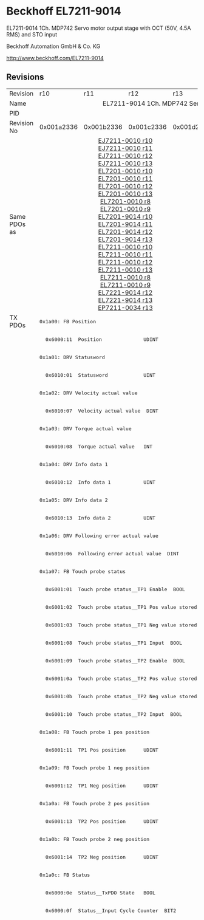 # Beckhoff EL7211-9014

EL7211-9014 1Ch. MDP742 Servo motor output stage with OCT (50V, 4.5A RMS) and STO input

Beckhoff Automation GmbH & Co. KG

http://www.beckhoff.com/EL7211-9014

## Revisions
<table>
<tr >
<td>Revision</td>
<td><div class="foo">r10</div></td>
<td><div class="foo">r11</div></td>
<td><div class="foo">r12</div></td>
<td><div class="foo">r13</div></td>
<td><div class="foo">r14</div></td>
<td><div class="foo">r15</div></td>
<td><div class="foo">r16</div></td>
</tr>
<tr >
<td>Name</td>
<td colspan=7 align="center"><div class="foo">EL7211-9014 1Ch. MDP742 Servo motor output stage with OCT (50V, 4.5A RMS) and STO input</div></td>
</tr>
<tr >
<td>PID</td>
<td colspan=7 align="center"><div class="foo">0x1c2b3052</div></td>
</tr>
<tr >
<td>Revision No</td>
<td><div class="foo">0x001a2336</div></td>
<td><div class="foo">0x001b2336</div></td>
<td><div class="foo">0x001c2336</div></td>
<td><div class="foo">0x001d2336</div></td>
<td><div class="foo">0x001e2336</div></td>
<td><div class="foo">0x001f2336</div></td>
<td><div class="foo">0x00202336</div></td>
</tr>
<tr >
<td>Same PDOs as</td>
<td colspan=4 align="center"><div class="foo"><a href="EJ7211-0010">EJ7211-0010 r10</a><br/><a href="EJ7211-0010">EJ7211-0010 r11</a><br/><a href="EJ7211-0010">EJ7211-0010 r12</a><br/><a href="EJ7211-0010">EJ7211-0010 r13</a><br/><a href="EL7201-0010">EL7201-0010 r10</a><br/><a href="EL7201-0010">EL7201-0010 r11</a><br/><a href="EL7201-0010">EL7201-0010 r12</a><br/><a href="EL7201-0010">EL7201-0010 r13</a><br/><a href="EL7201-0010">EL7201-0010 r8</a><br/><a href="EL7201-0010">EL7201-0010 r9</a><br/><a href="EL7201-9014">EL7201-9014 r10</a><br/><a href="EL7201-9014">EL7201-9014 r11</a><br/><a href="EL7201-9014">EL7201-9014 r12</a><br/><a href="EL7201-9014">EL7201-9014 r13</a><br/><a href="EL7211-0010">EL7211-0010 r10</a><br/><a href="EL7211-0010">EL7211-0010 r11</a><br/><a href="EL7211-0010">EL7211-0010 r12</a><br/><a href="EL7211-0010">EL7211-0010 r13</a><br/><a href="EL7211-0010">EL7211-0010 r8</a><br/><a href="EL7211-0010">EL7211-0010 r9</a><br/><a href="EL7221-9014">EL7221-9014 r12</a><br/><a href="EL7221-9014">EL7221-9014 r13</a><br/><a href="EP7211-0034">EP7211-0034 r13</a></div></td>
<td colspan=2 align="center"><div class="foo"><a href="EJ7211-0010">EJ7211-0010 r14</a><br/><a href="EJ7211-0010">EJ7211-0010 r15</a><br/><a href="EL7201-0010">EL7201-0010 r14</a><br/><a href="EL7201-0010">EL7201-0010 r15</a><br/><a href="EL7201-9014">EL7201-9014 r14</a><br/><a href="EL7201-9014">EL7201-9014 r15</a><br/><a href="EL7211-0010">EL7211-0010 r14</a><br/><a href="EL7211-0010">EL7211-0010 r15</a><br/><a href="EL7221-9014">EL7221-9014 r14</a><br/><a href="EL7221-9014">EL7221-9014 r15</a><br/><a href="EP7211-0034">EP7211-0034 r14</a><br/><a href="EP7211-0034">EP7211-0034 r15</a></div></td>
<td><div class="foo"><a href="EJ7211-0010">EJ7211-0010 r16</a><br/><a href="EL7201-0010">EL7201-0010 r16</a><br/><a href="EL7201-9014">EL7201-9014 r16</a><br/><a href="EL7211-0010">EL7211-0010 r16</a><br/><a href="EL7221-9014">EL7221-9014 r16</a><br/><a href="EP7211-0034">EP7211-0034 r16</a></div></td>
</tr>
<tr class="txpdo pdosection">
<td rowspan=98 valign=top>TX PDOs</td>
<td colspan=7 align="left"><pre>0x1a00: FB Position</pre></td>
<td></td>
</tr>
<tr class="txpdo">
<td colspan=7 align="left"><pre>  0x6000:11  Position              UDINT</pre></td>
</tr>
<tr class="txpdo pdosection">
<td colspan=7 align="left"><pre>0x1a01: DRV Statusword</pre></td>
</tr>
<tr class="txpdo">
<td colspan=7 align="left"><pre>  0x6010:01  Statusword            UINT</pre></td>
</tr>
<tr class="txpdo pdosection">
<td colspan=7 align="left"><pre>0x1a02: DRV Velocity actual value</pre></td>
</tr>
<tr class="txpdo">
<td colspan=7 align="left"><pre>  0x6010:07  Velocity actual value  DINT</pre></td>
</tr>
<tr class="txpdo pdosection">
<td colspan=7 align="left"><pre>0x1a03: DRV Torque actual value</pre></td>
</tr>
<tr class="txpdo">
<td colspan=7 align="left"><pre>  0x6010:08  Torque actual value   INT</pre></td>
</tr>
<tr class="txpdo pdosection">
<td colspan=7 align="left"><pre>0x1a04: DRV Info data 1</pre></td>
</tr>
<tr class="txpdo">
<td colspan=7 align="left"><pre>  0x6010:12  Info data 1           UINT</pre></td>
</tr>
<tr class="txpdo pdosection">
<td colspan=7 align="left"><pre>0x1a05: DRV Info data 2</pre></td>
</tr>
<tr class="txpdo">
<td colspan=7 align="left"><pre>  0x6010:13  Info data 2           UINT</pre></td>
</tr>
<tr class="txpdo pdosection">
<td colspan=7 align="left"><pre>0x1a06: DRV Following error actual value</pre></td>
</tr>
<tr class="txpdo">
<td colspan=7 align="left"><pre>  0x6010:06  Following error actual value  DINT</pre></td>
</tr>
<tr class="txpdo pdosection">
<td colspan=7 align="left"><pre>0x1a07: FB Touch probe status</pre></td>
</tr>
<tr class="txpdo">
<td colspan=7 align="left"><pre>  0x6001:01  Touch probe status__TP1 Enable  BOOL</pre></td>
</tr>
<tr class="txpdo">
<td colspan=7 align="left"><pre>  0x6001:02  Touch probe status__TP1 Pos value stored  BOOL</pre></td>
</tr>
<tr class="txpdo">
<td colspan=7 align="left"><pre>  0x6001:03  Touch probe status__TP1 Neg value stored  BOOL</pre></td>
</tr>
<tr class="txpdo">
<td colspan=7 align="left"><pre>  0x6001:08  Touch probe status__TP1 Input  BOOL</pre></td>
</tr>
<tr class="txpdo">
<td colspan=7 align="left"><pre>  0x6001:09  Touch probe status__TP2 Enable  BOOL</pre></td>
</tr>
<tr class="txpdo">
<td colspan=7 align="left"><pre>  0x6001:0a  Touch probe status__TP2 Pos value stored  BOOL</pre></td>
</tr>
<tr class="txpdo">
<td colspan=7 align="left"><pre>  0x6001:0b  Touch probe status__TP2 Neg value stored  BOOL</pre></td>
</tr>
<tr class="txpdo">
<td colspan=7 align="left"><pre>  0x6001:10  Touch probe status__TP2 Input  BOOL</pre></td>
</tr>
<tr class="txpdo pdosection">
<td colspan=7 align="left"><pre>0x1a08: FB Touch probe 1 pos position</pre></td>
</tr>
<tr class="txpdo">
<td colspan=7 align="left"><pre>  0x6001:11  TP1 Pos position      UDINT</pre></td>
</tr>
<tr class="txpdo pdosection">
<td colspan=7 align="left"><pre>0x1a09: FB Touch probe 1 neg position</pre></td>
</tr>
<tr class="txpdo">
<td colspan=7 align="left"><pre>  0x6001:12  TP1 Neg position      UDINT</pre></td>
</tr>
<tr class="txpdo pdosection">
<td colspan=7 align="left"><pre>0x1a0a: FB Touch probe 2 pos position</pre></td>
</tr>
<tr class="txpdo">
<td colspan=7 align="left"><pre>  0x6001:13  TP2 Pos position      UDINT</pre></td>
</tr>
<tr class="txpdo pdosection">
<td colspan=7 align="left"><pre>0x1a0b: FB Touch probe 2 neg position</pre></td>
</tr>
<tr class="txpdo">
<td colspan=7 align="left"><pre>  0x6001:14  TP2 Neg position      UDINT</pre></td>
</tr>
<tr class="txpdo pdosection">
<td colspan=7 align="left"><pre>0x1a0c: FB Status</pre></td>
</tr>
<tr class="txpdo">
<td colspan=7 align="left"><pre>  0x6000:0e  Status__TxPDO State   BOOL</pre></td>
</tr>
<tr class="txpdo">
<td colspan=7 align="left"><pre>  0x6000:0f  Status__Input Cycle Counter  BIT2</pre></td>
</tr>
<tr class="txpdo pdosection">
<td colspan=4 align="left"></td>
<td colspan=3 align="left"><pre>0x1a0e: DRV Modes of operation display</pre></td>
</tr>
<tr class="txpdo">
<td colspan=4 align="left"></td>
<td colspan=3 align="left"><pre>  0x6010:03  Modes of operation display  USINT</pre></td>
</tr>
<tr class="txpdo pdosection">
<td colspan=4 align="left"></td>
<td colspan=3 align="left"><pre>0x1a30: DMC Inputs</pre></td>
</tr>
<tr class="txpdo">
<td colspan=4 align="left"></td>
<td colspan=3 align="left"><pre>  0x6030:02  DMC__FeedbackStatus__Latch extern valid  BOOL</pre></td>
</tr>
<tr class="txpdo">
<td colspan=4 align="left"></td>
<td colspan=3 align="left"><pre>  0x6030:03  DMC__FeedbackStatus__Set counter done  BOOL</pre></td>
</tr>
<tr class="txpdo">
<td colspan=4 align="left"></td>
<td colspan=3 align="left"><pre>  0x6030:0d  DMC__FeedbackStatus__Status of extern latch  BOOL</pre></td>
</tr>
<tr class="txpdo">
<td colspan=4 align="left"></td>
<td colspan=3 align="left"><pre>  0x6030:11  DMC__DriveStatus__Ready to enable  BOOL</pre></td>
</tr>
<tr class="txpdo">
<td colspan=4 align="left"></td>
<td colspan=3 align="left"><pre>  0x6030:12  DMC__DriveStatus__Ready  BOOL</pre></td>
</tr>
<tr class="txpdo">
<td colspan=4 align="left"></td>
<td colspan=3 align="left"><pre>  0x6030:13  DMC__DriveStatus__Warning  BOOL</pre></td>
</tr>
<tr class="txpdo">
<td colspan=4 align="left"></td>
<td colspan=3 align="left"><pre>  0x6030:14  DMC__DriveStatus__Error  BOOL</pre></td>
</tr>
<tr class="txpdo">
<td colspan=4 align="left"></td>
<td colspan=3 align="left"><pre>  0x6030:15  DMC__DriveStatus__Moving positive  BOOL</pre></td>
</tr>
<tr class="txpdo">
<td colspan=4 align="left"></td>
<td colspan=3 align="left"><pre>  0x6030:16  DMC__DriveStatus__Moving negative  BOOL</pre></td>
</tr>
<tr class="txpdo">
<td colspan=4 align="left"></td>
<td colspan=3 align="left"><pre>  0x6030:1c  DMC__DriveStatus__Digital input 1  BOOL</pre></td>
</tr>
<tr class="txpdo">
<td colspan=4 align="left"></td>
<td colspan=3 align="left"><pre>  0x6030:1d  DMC__DriveStatus__Digital input 2  BOOL</pre></td>
</tr>
<tr class="txpdo">
<td colspan=4 align="left"></td>
<td colspan=3 align="left"><pre>  0x6030:21  DMC__PositioningStatus__Busy  BOOL</pre></td>
</tr>
<tr class="txpdo">
<td colspan=4 align="left"></td>
<td colspan=3 align="left"><pre>  0x6030:22  DMC__PositioningStatus__In-Target  BOOL</pre></td>
</tr>
<tr class="txpdo">
<td colspan=4 align="left"></td>
<td colspan=3 align="left"><pre>  0x6030:23  DMC__PositioningStatus__Warning  BOOL</pre></td>
</tr>
<tr class="txpdo">
<td colspan=4 align="left"></td>
<td colspan=3 align="left"><pre>  0x6030:24  DMC__PositioningStatus__Error  BOOL</pre></td>
</tr>
<tr class="txpdo">
<td colspan=4 align="left"></td>
<td colspan=3 align="left"><pre>  0x6030:25  DMC__PositioningStatus__Calibrated  BOOL</pre></td>
</tr>
<tr class="txpdo">
<td colspan=4 align="left"></td>
<td colspan=3 align="left"><pre>  0x6030:26  DMC__PositioningStatus__Accelerate  BOOL</pre></td>
</tr>
<tr class="txpdo">
<td colspan=4 align="left"></td>
<td colspan=3 align="left"><pre>  0x6030:27  DMC__PositioningStatus__Decelerate  BOOL</pre></td>
</tr>
<tr class="txpdo">
<td colspan=4 align="left"></td>
<td colspan=3 align="left"><pre>  0x6030:28  DMC__PositioningStatus__Ready to execute  BOOL</pre></td>
</tr>
<tr class="txpdo">
<td colspan=4 align="left"></td>
<td colspan=3 align="left"><pre>  0x6030:31  DMC__Set position     LINT</pre></td>
</tr>
<tr class="txpdo">
<td colspan=4 align="left"></td>
<td colspan=3 align="left"><pre>  0x6030:32  DMC__Set velocity     INT</pre></td>
</tr>
<tr class="txpdo">
<td colspan=4 align="left"></td>
<td colspan=3 align="left"><pre>  0x6030:33  DMC__Actual drive time  UDINT</pre></td>
</tr>
<tr class="txpdo">
<td colspan=4 align="left"></td>
<td colspan=3 align="left"><pre>  0x6030:34  DMC__Actual position lag  LINT</pre></td>
</tr>
<tr class="txpdo">
<td colspan=4 align="left"></td>
<td colspan=3 align="left"><pre>  0x6030:35  DMC__Actual velocity  INT</pre></td>
</tr>
<tr class="txpdo">
<td colspan=4 align="left"></td>
<td colspan=3 align="left"><pre>  0x6030:36  DMC__Actual position  LINT</pre></td>
</tr>
<tr class="txpdo">
<td colspan=4 align="left"></td>
<td colspan=3 align="left"><pre>  0x6030:37  DMC__Error id         UDINT</pre></td>
</tr>
<tr class="txpdo">
<td colspan=4 align="left"></td>
<td colspan=3 align="left"><pre>  0x6030:38  DMC__Input cycle counter  USINT</pre></td>
</tr>
<tr class="txpdo">
<td colspan=4 align="left"></td>
<td colspan=3 align="left"><pre>  0x6030:3a  DMC__Latch value      LINT</pre></td>
</tr>
<tr class="txpdo">
<td colspan=4 align="left"></td>
<td colspan=3 align="left"><pre>  0x6030:3b  DMC__Cyclic info data 1  INT</pre></td>
</tr>
<tr class="txpdo">
<td colspan=4 align="left"></td>
<td colspan=3 align="left"><pre>  0x6030:3c  DMC__Cyclic info data 2  INT</pre></td>
</tr>
<tr class="txpdo pdosection">
<td colspan=4 align="left"></td>
<td colspan=3 align="left"><pre>0x1a31: DMC Inputs 32 Bit</pre></td>
</tr>
<tr class="txpdo">
<td colspan=4 align="left"></td>
<td colspan=3 align="left"><pre>  0x6030:02  DMC__FeedbackStatus__Latch extern valid  BOOL</pre></td>
</tr>
<tr class="txpdo">
<td colspan=4 align="left"></td>
<td colspan=3 align="left"><pre>  0x6030:03  DMC__FeedbackStatus__Set counter done  BOOL</pre></td>
</tr>
<tr class="txpdo">
<td colspan=4 align="left"></td>
<td colspan=3 align="left"><pre>  0x6030:0d  DMC__FeedbackStatus__Status of extern latch  BOOL</pre></td>
</tr>
<tr class="txpdo">
<td colspan=4 align="left"></td>
<td colspan=3 align="left"><pre>  0x6030:11  DMC__DriveStatus__Ready to enable  BOOL</pre></td>
</tr>
<tr class="txpdo">
<td colspan=4 align="left"></td>
<td colspan=3 align="left"><pre>  0x6030:12  DMC__DriveStatus__Ready  BOOL</pre></td>
</tr>
<tr class="txpdo">
<td colspan=4 align="left"></td>
<td colspan=3 align="left"><pre>  0x6030:13  DMC__DriveStatus__Warning  BOOL</pre></td>
</tr>
<tr class="txpdo">
<td colspan=4 align="left"></td>
<td colspan=3 align="left"><pre>  0x6030:14  DMC__DriveStatus__Error  BOOL</pre></td>
</tr>
<tr class="txpdo">
<td colspan=4 align="left"></td>
<td colspan=3 align="left"><pre>  0x6030:15  DMC__DriveStatus__Moving positive  BOOL</pre></td>
</tr>
<tr class="txpdo">
<td colspan=4 align="left"></td>
<td colspan=3 align="left"><pre>  0x6030:16  DMC__DriveStatus__Moving negative  BOOL</pre></td>
</tr>
<tr class="txpdo">
<td colspan=4 align="left"></td>
<td colspan=3 align="left"><pre>  0x6030:1c  DMC__DriveStatus__Digital input 1  BOOL</pre></td>
</tr>
<tr class="txpdo">
<td colspan=4 align="left"></td>
<td colspan=3 align="left"><pre>  0x6030:1d  DMC__DriveStatus__Digital input 2  BOOL</pre></td>
</tr>
<tr class="txpdo">
<td colspan=4 align="left"></td>
<td colspan=3 align="left"><pre>  0x6030:21  DMC__PositioningStatus__Busy  BOOL</pre></td>
</tr>
<tr class="txpdo">
<td colspan=4 align="left"></td>
<td colspan=3 align="left"><pre>  0x6030:22  DMC__PositioningStatus__In-Target  BOOL</pre></td>
</tr>
<tr class="txpdo">
<td colspan=4 align="left"></td>
<td colspan=3 align="left"><pre>  0x6030:23  DMC__PositioningStatus__Warning  BOOL</pre></td>
</tr>
<tr class="txpdo">
<td colspan=4 align="left"></td>
<td colspan=3 align="left"><pre>  0x6030:24  DMC__PositioningStatus__Error  BOOL</pre></td>
</tr>
<tr class="txpdo">
<td colspan=4 align="left"></td>
<td colspan=3 align="left"><pre>  0x6030:25  DMC__PositioningStatus__Calibrated  BOOL</pre></td>
</tr>
<tr class="txpdo">
<td colspan=4 align="left"></td>
<td colspan=3 align="left"><pre>  0x6030:26  DMC__PositioningStatus__Accelerate  BOOL</pre></td>
</tr>
<tr class="txpdo">
<td colspan=4 align="left"></td>
<td colspan=3 align="left"><pre>  0x6030:27  DMC__PositioningStatus__Decelerate  BOOL</pre></td>
</tr>
<tr class="txpdo">
<td colspan=4 align="left"></td>
<td colspan=3 align="left"><pre>  0x6030:28  DMC__PositioningStatus__Ready to execute  BOOL</pre></td>
</tr>
<tr class="txpdo">
<td colspan=4 align="left"></td>
<td colspan=3 align="left"><pre>  0x6030:31  DMC__Set position     DINT</pre></td>
</tr>
<tr class="txpdo">
<td colspan=4 align="left"></td>
<td colspan=3 align="left"><pre>  0x6030:32  DMC__Set velocity     INT</pre></td>
</tr>
<tr class="txpdo">
<td colspan=4 align="left"></td>
<td colspan=3 align="left"><pre>  0x6030:33  DMC__Actual drive time  UDINT</pre></td>
</tr>
<tr class="txpdo">
<td colspan=4 align="left"></td>
<td colspan=3 align="left"><pre>  0x6030:34  DMC__Actual position lag  DINT</pre></td>
</tr>
<tr class="txpdo">
<td colspan=4 align="left"></td>
<td colspan=3 align="left"><pre>  0x6030:35  DMC__Actual velocity  INT</pre></td>
</tr>
<tr class="txpdo">
<td colspan=4 align="left"></td>
<td colspan=3 align="left"><pre>  0x6030:36  DMC__Actual position  DINT</pre></td>
</tr>
<tr class="txpdo">
<td colspan=4 align="left"></td>
<td colspan=3 align="left"><pre>  0x6030:37  DMC__Error id         UDINT</pre></td>
</tr>
<tr class="txpdo">
<td colspan=4 align="left"></td>
<td colspan=3 align="left"><pre>  0x6030:38  DMC__Input cycle counter  USINT</pre></td>
</tr>
<tr class="txpdo">
<td colspan=4 align="left"></td>
<td colspan=3 align="left"><pre>  0x6030:3a  DMC__Latch value      DINT</pre></td>
</tr>
<tr class="txpdo">
<td colspan=4 align="left"></td>
<td colspan=3 align="left"><pre>  0x6030:3b  DMC__Cyclic info data 1  INT</pre></td>
</tr>
<tr class="txpdo">
<td colspan=4 align="left"></td>
<td colspan=3 align="left"><pre>  0x6030:3c  DMC__Cyclic info data 2  INT</pre></td>
</tr>
<tr class="rxpdo pdosection">
<td rowspan=55 valign=top>RX PDOs</td>
<td colspan=7 align="left"><pre>0x1600: DRV Controlword</pre></td>
<td></td>
</tr>
<tr class="rxpdo">
<td colspan=7 align="left"><pre>  0x7010:01  Controlword           UINT</pre></td>
</tr>
<tr class="rxpdo pdosection">
<td colspan=7 align="left"><pre>0x1601: DRV Target velocity</pre></td>
</tr>
<tr class="rxpdo">
<td colspan=7 align="left"><pre>  0x7010:06  Target velocity       DINT</pre></td>
</tr>
<tr class="rxpdo pdosection">
<td colspan=7 align="left"><pre>0x1602: DRV Target torque</pre></td>
</tr>
<tr class="rxpdo">
<td colspan=7 align="left"><pre>  0x7010:09  Target torque         INT</pre></td>
</tr>
<tr class="rxpdo pdosection">
<td colspan=7 align="left"><pre>0x1603: DRV Commutation angle</pre></td>
</tr>
<tr class="rxpdo">
<td colspan=7 align="left"><pre>  0x7010:0e  Commutation angle     UINT</pre></td>
</tr>
<tr class="rxpdo pdosection">
<td colspan=7 align="left"><pre>0x1604: DRV Torque limitation</pre></td>
</tr>
<tr class="rxpdo">
<td colspan=7 align="left"><pre>  0x7010:0b  Torque limitation     UINT</pre></td>
</tr>
<tr class="rxpdo pdosection">
<td colspan=7 align="left"><pre>0x1605: DRV Torque offset</pre></td>
</tr>
<tr class="rxpdo">
<td colspan=7 align="left"><pre>  0x7010:0a  Torque offset         INT</pre></td>
</tr>
<tr class="rxpdo pdosection">
<td colspan=7 align="left"><pre>0x1606: DRV Target position</pre></td>
</tr>
<tr class="rxpdo">
<td colspan=7 align="left"><pre>  0x7010:05  Target position       UDINT</pre></td>
</tr>
<tr class="rxpdo pdosection">
<td colspan=7 align="left"><pre>0x1607: FB Touch probe control</pre></td>
</tr>
<tr class="rxpdo">
<td colspan=7 align="left"><pre>  0x7001:01  Touch probe function__TP1 Enable  BOOL</pre></td>
</tr>
<tr class="rxpdo">
<td colspan=7 align="left"><pre>  0x7001:02  Touch probe function__TP1 Continous  BOOL</pre></td>
</tr>
<tr class="rxpdo">
<td colspan=7 align="left"><pre>  0x7001:03  Touch probe function__TP1 Trigger mode  BIT2</pre></td>
</tr>
<tr class="rxpdo">
<td colspan=7 align="left"><pre>  0x7001:05  Touch probe function__TP1 Enable pos edge  BOOL</pre></td>
</tr>
<tr class="rxpdo">
<td colspan=7 align="left"><pre>  0x7001:06  Touch probe function__TP1 Enable neg edge  BOOL</pre></td>
</tr>
<tr class="rxpdo">
<td colspan=7 align="left"><pre>  0x7001:09  Touch probe function__TP2 Enable  BOOL</pre></td>
</tr>
<tr class="rxpdo">
<td colspan=7 align="left"><pre>  0x7001:0a  Touch probe function__TP2 Continous  BOOL</pre></td>
</tr>
<tr class="rxpdo">
<td colspan=7 align="left"><pre>  0x7001:0b  Touch probe function__TP2 Trigger mode  BIT2</pre></td>
</tr>
<tr class="rxpdo">
<td colspan=7 align="left"><pre>  0x7001:0d  Touch probe function__TP2 Enable pos edge  BOOL</pre></td>
</tr>
<tr class="rxpdo">
<td colspan=7 align="left"><pre>  0x7001:0e  Touch probe function__TP2 Enable neg edge  BOOL</pre></td>
</tr>
<tr class="rxpdo pdosection">
<td colspan=4 align="left"></td>
<td colspan=3 align="left"><pre>0x1608: DRV Modes of operation</pre></td>
</tr>
<tr class="rxpdo">
<td colspan=4 align="left"></td>
<td colspan=3 align="left"><pre>  0x7010:03  Modes of operation    USINT</pre></td>
</tr>
<tr class="rxpdo pdosection">
<td colspan=4 align="left"></td>
<td colspan=3 align="left"><pre>0x1630: DMC Outputs</pre></td>
</tr>
<tr class="rxpdo">
<td colspan=4 align="left"></td>
<td colspan=3 align="left"><pre>  0x7030:02  DMC__FeedbackControl__Enable latch extern on positive edge  BOOL</pre></td>
</tr>
<tr class="rxpdo">
<td colspan=4 align="left"></td>
<td colspan=3 align="left"><pre>  0x7030:03  DMC__FeedbackControl__Set counter  BOOL</pre></td>
</tr>
<tr class="rxpdo">
<td colspan=4 align="left"></td>
<td colspan=3 align="left"><pre>  0x7030:04  DMC__FeedbackControl__Enable latch extern on negative edge  BOOL</pre></td>
</tr>
<tr class="rxpdo">
<td colspan=4 align="left"></td>
<td colspan=3 align="left"><pre>  0x7030:11  DMC__DriveControl__Enable  BOOL</pre></td>
</tr>
<tr class="rxpdo">
<td colspan=4 align="left"></td>
<td colspan=3 align="left"><pre>  0x7030:12  DMC__DriveControl__Reset  BOOL</pre></td>
</tr>
<tr class="rxpdo">
<td colspan=4 align="left"></td>
<td colspan=3 align="left"><pre>  0x7030:21  DMC__PositioningControl__Execute  BOOL</pre></td>
</tr>
<tr class="rxpdo">
<td colspan=4 align="left"></td>
<td colspan=3 align="left"><pre>  0x7030:22  DMC__PositioningControl__Emergency stop  BOOL</pre></td>
</tr>
<tr class="rxpdo">
<td colspan=4 align="left"></td>
<td colspan=3 align="left"><pre>  0x7030:31  DMC__Set counter value  LINT</pre></td>
</tr>
<tr class="rxpdo">
<td colspan=4 align="left"></td>
<td colspan=3 align="left"><pre>  0x7030:32  DMC__Target position  LINT</pre></td>
</tr>
<tr class="rxpdo">
<td colspan=4 align="left"></td>
<td colspan=3 align="left"><pre>  0x7030:33  DMC__Target velocity  INT</pre></td>
</tr>
<tr class="rxpdo">
<td colspan=4 align="left"></td>
<td colspan=3 align="left"><pre>  0x7030:34  DMC__Start type       UINT</pre></td>
</tr>
<tr class="rxpdo">
<td colspan=4 align="left"></td>
<td colspan=3 align="left"><pre>  0x7030:35  DMC__Target acceleration  UINT</pre></td>
</tr>
<tr class="rxpdo">
<td colspan=4 align="left"></td>
<td colspan=3 align="left"><pre>  0x7030:36  DMC__Target deceleration  UINT</pre></td>
</tr>
<tr class="rxpdo pdosection">
<td colspan=4 align="left"></td>
<td colspan=3 align="left"><pre>0x1631: DMC Outputs 32 Bit</pre></td>
</tr>
<tr class="rxpdo">
<td colspan=4 align="left"></td>
<td colspan=3 align="left"><pre>  0x7030:02  DMC__FeedbackControl__Enable latch extern on positive edge  BOOL</pre></td>
</tr>
<tr class="rxpdo">
<td colspan=4 align="left"></td>
<td colspan=3 align="left"><pre>  0x7030:03  DMC__FeedbackControl__Set counter  BOOL</pre></td>
</tr>
<tr class="rxpdo">
<td colspan=4 align="left"></td>
<td colspan=3 align="left"><pre>  0x7030:04  DMC__FeedbackControl__Enable latch extern on negative edge  BOOL</pre></td>
</tr>
<tr class="rxpdo">
<td colspan=4 align="left"></td>
<td colspan=3 align="left"><pre>  0x7030:11  DMC__DriveControl__Enable  BOOL</pre></td>
</tr>
<tr class="rxpdo">
<td colspan=4 align="left"></td>
<td colspan=3 align="left"><pre>  0x7030:12  DMC__DriveControl__Reset  BOOL</pre></td>
</tr>
<tr class="rxpdo">
<td colspan=4 align="left"></td>
<td colspan=3 align="left"><pre>  0x7030:21  DMC__PositioningControl__Execute  BOOL</pre></td>
</tr>
<tr class="rxpdo">
<td colspan=4 align="left"></td>
<td colspan=3 align="left"><pre>  0x7030:22  DMC__PositioningControl__Emergency stop  BOOL</pre></td>
</tr>
<tr class="rxpdo">
<td colspan=4 align="left"></td>
<td colspan=3 align="left"><pre>  0x7030:31  DMC__Set counter value  DINT</pre></td>
</tr>
<tr class="rxpdo">
<td colspan=4 align="left"></td>
<td colspan=3 align="left"><pre>  0x7030:32  DMC__Target position  DINT</pre></td>
</tr>
<tr class="rxpdo">
<td colspan=4 align="left"></td>
<td colspan=3 align="left"><pre>  0x7030:33  DMC__Target velocity  INT</pre></td>
</tr>
<tr class="rxpdo">
<td colspan=4 align="left"></td>
<td colspan=3 align="left"><pre>  0x7030:34  DMC__Start type       UINT</pre></td>
</tr>
<tr class="rxpdo">
<td colspan=4 align="left"></td>
<td colspan=3 align="left"><pre>  0x7030:35  DMC__Target acceleration  UINT</pre></td>
</tr>
<tr class="rxpdo">
<td colspan=4 align="left"></td>
<td colspan=3 align="left"><pre>  0x7030:36  DMC__Target deceleration  UINT</pre></td>
</tr>
</table>
